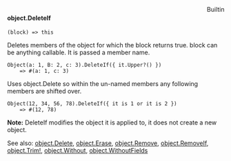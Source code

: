 <div style="float:right"><span class="builtin">Builtin</span></div>

#### object.DeleteIf

``` suneido
(block) => this
```

Deletes members of the object for which the block returns true. block can be anything callable. It is passed a member name.

``` suneido
Object(a: 1, B: 2, c: 3).DeleteIf({ it.Upper?() })
    => #(a: 1, c: 3)
```

Uses object.Delete so within the un-named members any following members are shifted over.

``` suneido
Object(12, 34, 56, 78).DeleteIf({ it is 1 or it is 2 })
    => #(12, 78)
```

**Note:** DeleteIf modifies the object it is applied to, it does not create a new object.


See also:
[object.Delete](<object.Delete.md>),
[object.Erase](<object.Erase.md>),
[object.Remove](<object.Remove.md>),
[object.RemoveIf](<object.RemoveIf.md>),
[object.Trim!](<object.Trim!.md>),
[object.Without](<object.Without.md>),
[object.WithoutFields](<object.WithoutFields.md>)
